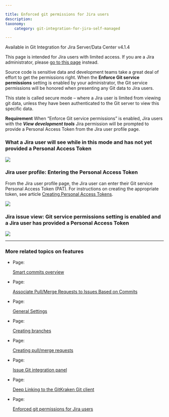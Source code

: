 ```yaml
---

title: Enforced git permissions for Jira users
description:
taxonomy:
    category: git-integration-for-jira-self-managed

---
```


Available in Git Integration for Jira Server/Data Center v4.1.4

This page is intended for Jira users with limited access. If you are a Jira administrator, please [go to this page](/wiki/spaces/GIJDC/pages/2091810842/Enforce+Git+service+permissions) instead.


Source code is sensitive data and development teams take a great deal of effort to get the permissions right. When the **Enforce Git service permissions** setting is enabled by your administrator, the Git service permissions will be honored when presenting any Git data to Jira users.

This state is called secure mode – where a Jira user is limited from viewing git data, unless they have been authenticated to the Git server to view this specific data.

**Requirement**
When “Enforce Git service permissions” is enabled, Jira users with the _**View development tools**_ Jira permission will be prompted to provide a Personal Access Token from the Jira user profile page.

### What a Jira user will see while in this mode and has not yet provided a Personal Access Token

![](https://bigbrassband.atlassian.net/wiki/download/attachments/2091810817/CleanShot2022-03-01%20at%2001.11.27@2x-20220301-061142.png?version=1&modificationDate=1647757485130&cacheVersion=1&api=v2)

### Jira user profile: Entering the Personal Access Token

From the Jira user profile page, the Jira user can enter their Git service Personal Access Token (PAT). For instructions on creating the appropriate token, see article [Creating Personal Access Tokens](/wiki/spaces/GITCLOUD/pages/107216897/Creating+Personal+Access+Tokens).

![](https://bigbrassband.atlassian.net/wiki/download/attachments/2091810817/CleanShot2022-03-01%20at%2001.13.39@2x-20220301-061400.png?version=1&modificationDate=1647757484882&cacheVersion=1&api=v2)

### Jira issue view: Git service permissions setting is enabled and a Jira user has provided a Personal Access Token

![](https://bigbrassband.atlassian.net/wiki/download/attachments/2091810817/CleanShot2022-03-01%20at%2001.17.22@2x-20220301-061737.png?version=1&modificationDate=1647757484614&cacheVersion=1&api=v2)

* * *

### More related topics on features

*   Page:

    [Smart commits overview](/wiki/spaces/GIJDC/pages/109215851/Smart+commits+overview)

*   Page:

    [Associate Pull/Merge Requests to Issues Based on Commits](/wiki/spaces/GIJDC/pages/966852625)

*   Page:

    [General Settings](/wiki/spaces/GIJDC/pages/966852655/General+Settings)

*   Page:

    [Creating branches](/wiki/spaces/GIJDC/pages/1932460323/Creating+branches)

*   Page:

    [Creating pull/merge requests](/wiki/spaces/GIJDC/pages/1932460359)

*   Page:

    [Issue Git integration panel](/wiki/spaces/GIJDC/pages/1932329305/Issue+Git+integration+panel)

*   Page:

    [Deep Linking to the GitKraken Git client](/wiki/spaces/GIJDC/pages/1955430423/Deep+Linking+to+the+GitKraken+Git+client)

*   Page:

    [Enforced git permissions for Jira users](/wiki/spaces/GIJDC/pages/2091810817/Enforced+git+permissions+for+Jira+users)